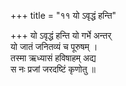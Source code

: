 +++
title = "११ यो ऽवृद्धं हन्ति"

+++
यो ऽवृद्धं हन्ति यो गर्भे अन्तर्  
यो जातं जनितव्यं च पूरुषम् ।  
तस्मा ऋध्यासं हविषाहम् अद्य  
स नः प्रजां जरदष्टिं कृणोतु ॥